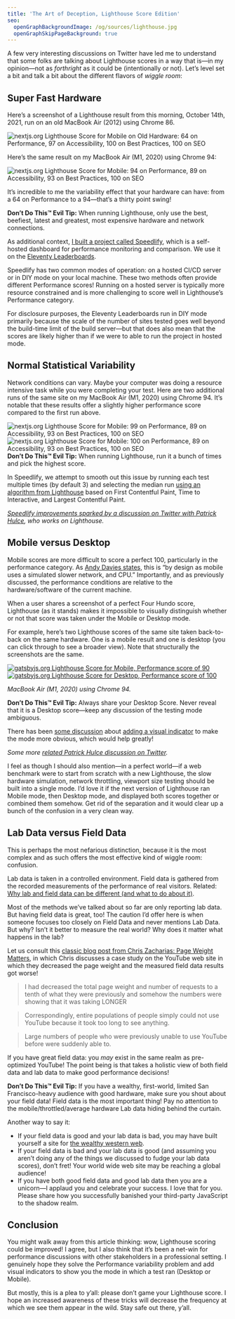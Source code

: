 ```yaml
---
title: 'The Art of Deception, Lighthouse Score Edition'
seo:
  openGraphBackgroundImage: /og/sources/lighthouse.jpg
  openGraphSkipPageBackground: true
---
```

A few very interesting discussions on Twitter have led me to understand that some folks are talking about Lighthouse scores in a way that is—in my opinion—not as _forthright_ as it could be (intentionally or not). Let’s level set a bit and talk a bit about the different flavors of <em>wiggle room</em>:

## Super Fast Hardware

Here’s a screenshot of a Lighthouse result from this morning, October 14th, 2021, run on an old MacBook Air (2012) using Chrome 86.

<img src="/web/img/posts/lighthouse/nextjs-mobile-old-hardware.png" alt="nextjs.org Lighthouse Score for Mobile on Old Hardware: 64 on Performance, 97 on Accessibility, 100 on Best Practices, 100 on SEO" class="primary">

Here’s the same result on my MacBook Air (M1, 2020) using Chrome 94:

<img src="/web/img/posts/lighthouse/nextjs-mobile-new-hardware.png" alt="nextjs.org Lighthouse Score for Mobile: 94 on Performance, 89 on Accessibility, 93 on Best Practices, 100 on SEO" class="primary">

It’s incredible to me the variability effect that your hardware can have: from a 64 on Performance to a 94—that’s a thirty point swing!

<div class="livedemo livedemo-evil">
  <strong>Don’t Do This™ Evil Tip:</strong> When running Lighthouse, only use the best, beefiest, latest and greatest, most expensive hardware and network connections.
</div>


As additional context, [I built a project called Speedlify](https://www.zachleat.com/web/speedlify/), which is a self-hosted dashboard for performance monitoring and comparison. We use it on the [Eleventy Leaderboards](https://www.11ty.dev/speedlify/).

Speedlify has two common modes of operation: on a hosted CI/CD server or in DIY mode on your local machine. These two methods often provide different Performance scores! Running on a hosted server is typically more resource constrained and is more challenging to score well in Lighthouse’s Performance category.

For disclosure purposes, the Eleventy Leaderboards run in DIY mode primarily because the scale of the number of sites tested goes well beyond the build-time limit of the build server—but that does also mean that the scores are likely higher than if we were to able to run the project in hosted mode.

## Normal Statistical Variability

Network conditions can vary. Maybe your computer was doing a resource intensive task while you were completing your test. Here are two additional runs of the same site on my MacBook Air (M1, 2020) using Chrome 94. It’s notable that these results offer a slightly higher performance score compared to the first run above.

<div class="flex flex-nowrap">
  <div><img src="/web/img/posts/lighthouse/nextjs-mobile-variability.png" alt="nextjs.org Lighthouse Score for Mobile: 99 on Performance, 89 on Accessibility, 93 on Best Practices, 100 on SEO"></div>
  <div><img src="/web/img/posts/lighthouse/nextjs-mobile-variability-2.png" alt="nextjs.org Lighthouse Score for Mobile: 100 on Performance, 89 on Accessibility, 93 on Best Practices, 100 on SEO"></div>
</div>

<div class="livedemo livedemo-evil">
  <strong>Don’t Do This™ Evil Tip:</strong> When running Lighthouse, run it a bunch of times and pick the highest score.
</div>

In Speedlify, we attempt to smooth out this issue by running each test multiple times (by default 3) and selecting the median run [using an algorithm from Lighthouse](https://github.com/zachleat/performance-leaderboard/blob/21aaeab55cc8e861a0d73ef12bf43df4ada8230c/lib/lh-median-run.js#L34) based on First Contentful Paint, Time to Interactive, and Largest Contentful Paint.

_[Speedlify improvements sparked by a discussion on Twitter with Patrick Hulce](https://twitter.com/zachleat/status/1280348896166895617), who works on Lighthouse._

## Mobile versus Desktop

Mobile scores are more difficult to score a perfect 100, particularly in the performance category. As [Andy Davies states](https://twitter.com/AndyDavies/status/1286355283749539840), this is “by design as mobile uses a simulated slower network, and CPU.” Importantly, and as previously discussed, the performance conditions are relative to the hardware/software of the current machine.

When a user shares a screenshot of a perfect Four Hundo score, Lighthouse (as it stands) makes it impossible to visually distinguish whether or not that score was taken under the Mobile or Desktop mode.

For example, here’s two Lighthouse scores of the same site taken back-to-back on the same hardware. One is a mobile result and one is desktop (you can click through to see a broader view). Note that structurally the screenshots are the same.

<div class="flex flex-nowrap">
  <div>
    <a href="/web/img/posts/lighthouse/gatsbyjs-mobile.png"><img src="/web/img/posts/lighthouse/gatsbyjs-mobile-zoomed.png" alt="gatsbyjs.org Lighthouse Score for Mobile, Performance score of 90"></a>
  </div>
  <div>
    <a href="/web/img/posts/lighthouse/gatsbyjs-desktop.png"><img src="/web/img/posts/lighthouse/gatsbyjs-desktop-zoomed.png" alt="gatsbyjs.org Lighthouse Score for Desktop, Performance score of 100"></a>
  </div>
</div>

_MacBook Air (M1, 2020) using Chrome 94._

<div class="livedemo livedemo-evil">
  <strong>Don’t Do This™ Evil Tip:</strong> Always share your Desktop Score. Never reveal that it is a Desktop score—keep any discussion of the testing mode ambiguous.
</div>

There has been [some discussion](https://github.com/GoogleChrome/lighthouse/issues/9379) about [adding a visual indicator](https://github.com/GoogleChrome/lighthouse/issues/8178) to make the mode more obvious, which would help greatly!

_Some more [related  Patrick Hulce discussion on Twitter](https://twitter.com/zachleat/status/1286345175149826052)._

I feel as though I should also mention—in a perfect world—if a web benchmark were to start from scratch with a new Lighthouse, the slow hardware simulation, network throttling, viewport size testing should be built into a single mode. I’d love it if the next version of Lighthouse ran Mobile mode, then Desktop mode, and displayed both scores together or combined them somehow. Get rid of the separation and it would clear up a bunch of the confusion in a very clean way.

## Lab Data versus Field Data

This is perhaps the most nefarious distinction, because it is the most complex and as such offers the most effective kind of wiggle room: confusion.

Lab data is taken in a controlled environment. Field data is gathered from the recorded measurements of the performance of real visitors. Related: [Why lab and field data can be different (and what to do about it)](https://web.dev/lab-and-field-data-differences/).

Most of the methods we’ve talked about so far are only reporting lab data. But having field data is great, too! The caution I’d offer here is when someone focuses too closely on Field Data and never mentions Lab Data. But why? Isn’t it better to measure the real world? Why does it matter what happens in the lab?

Let us consult this [classic blog post from Chris Zacharias: Page Weight Matters](https://blog.chriszacharias.com/page-weight-matters), in which Chris discusses a case study on the YouTube web site in which they decreased the page weight and the measured field data results got worse!

> I had decreased the total page weight and number of requests to a tenth of what they were previously and somehow the numbers were showing that it was taking LONGER

> Correspondingly, entire populations of people simply could not use YouTube because it took too long to see anything.

> Large numbers of people who were previously unable to use YouTube before were suddenly able to.

If you have great field data: you _may_ exist in the same realm as pre-optimized YouTube! The point being is that takes a holistic view of both field data and lab data to make good performance decisions!

<div class="livedemo livedemo-evil">
  <strong>Don’t Do This™ Evil Tip:</strong> If you have a wealthy, first-world, limited San Francisco-heavy audience with good hardware, make sure you shout about your field data! Field data is the most important thing! Pay no attention to the mobile/throttled/average hardware Lab data hiding behind the curtain.
</div>

Another way to say it:

* If your field data is good and your lab data is bad, you may have built yourself a site for [the wealthy western web](https://www.smashingmagazine.com/2017/03/world-wide-web-not-wealthy-western-web-part-1/).
* If your field data is bad and your lab data is good (and assuming you aren’t doing any of the things we discussed to fudge your lab data scores), don’t fret! Your world wide web site may be reaching a global audience!
* If you have both good field data and good lab data then you are a unicorn—I applaud you and celebrate your success. I love that for you. Please share how you successfully banished your third-party JavaScript to the shadow realm.

## Conclusion

You might walk away from this article thinking: wow, Lighthouse scoring could be improved! I agree, but I also think that it’s been a net-win for performance discussions with other stakeholders in a professional setting. I genuinely hope they solve the Performance variability problem and add visual indicators to show you the mode in which a test ran (Desktop or Mobile).

But mostly, this is a plea to y’all: please don’t game your Lighthouse score. I hope an increased awareness of these tricks will decrease the frequency at which we see them appear in the wild. Stay safe out there, y’all.
